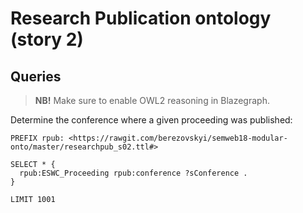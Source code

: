 # Research Publication ontology (story 2)

## Queries

> **NB!** Make sure to enable OWL2 reasoning in Blazegraph.

Determine the conference where a given proceeding was published:

```sparql
PREFIX rpub: <https://rawgit.com/berezovskyi/semweb18-modular-onto/master/researchpub_s02.ttl#>

SELECT * {
  rpub:ESWC_Proceeding rpub:conference ?sConference .
}

LIMIT 1001
```